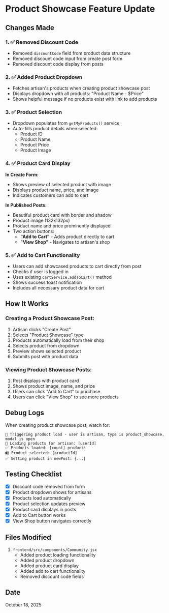 # Product Showcase Feature Update

## Changes Made

### 1. ✅ Removed Discount Code
- Removed `discountCode` field from product data structure
- Removed discount code input from create post form
- Removed discount code display from posts

### 2. ✅ Added Product Dropdown
- Fetches artisan's products when creating product showcase post
- Displays dropdown with all products: "Product Name - $Price"
- Shows helpful message if no products exist with link to add products

### 3. ✅ Product Selection
- Dropdown populates from `getMyProducts()` service
- Auto-fills product details when selected:
  - Product ID
  - Product Name
  - Product Price  
  - Product Image

### 4. ✅ Product Card Display
**In Create Form:**
- Shows preview of selected product with image
- Displays product name, price, and image
- Indicates customers can add to cart

**In Published Posts:**
- Beautiful product card with border and shadow
- Product image (132x132px)
- Product name and price prominently displayed
- Two action buttons:
  - **"Add to Cart"** - Adds product directly to cart
  - **"View Shop"** - Navigates to artisan's shop

### 5. ✅ Add to Cart Functionality
- Users can add showcased products to cart directly from post
- Checks if user is logged in
- Uses existing `cartService.addToCart()` method
- Shows success toast notification
- Includes all necessary product data for cart

## How It Works

### Creating a Product Showcase Post:

1. Artisan clicks "Create Post"
2. Selects "Product Showcase" type
3. Products automatically load from their shop
4. Selects product from dropdown
5. Preview shows selected product
6. Submits post with product data

### Viewing Product Showcase Posts:

1. Post displays with product card
2. Shows product image, name, and price
3. Users can click "Add to Cart" to purchase
4. Users can click "View Shop" to see more products

## Debug Logs

When creating product showcase post, watch for:
```
🎯 Triggering product load - user is artisan, type is product_showcase, modal is open
🔄 Loading products for artisan: [userId]
✅ Products loaded: [count] products
🛍️ Product selected: [productId]
✅ Setting product in newPost: {...}
```

## Testing Checklist

- [x] Discount code removed from form
- [x] Product dropdown shows for artisans
- [x] Products load automatically
- [x] Product selection updates preview
- [x] Product card displays in posts
- [x] Add to Cart button works
- [x] View Shop button navigates correctly

## Files Modified

1. `frontend/src/components/Community.jsx`
   - Added product loading functionality
   - Added product dropdown
   - Added product card display
   - Added add to cart functionality
   - Removed discount code fields

## Date
October 18, 2025

